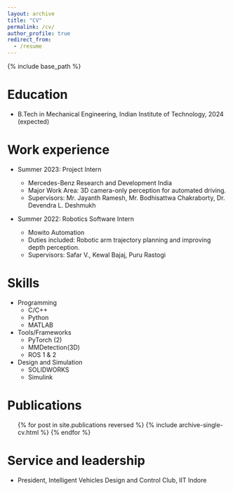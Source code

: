 ```yaml
---
layout: archive
title: "CV"
permalink: /cv/
author_profile: true
redirect_from:
  - /resume
---
```


{% include base_path %}

Education
======
* B.Tech in Mechanical Engineering, Indian Institute of Technology, 2024 (expected)

Work experience
======
* Summer 2023: Project Intern
  * Mercedes-Benz Research and Development India
  * Major Work Area: 3D camera-only perception for automated driving.
  * Supervisors: Mr. Jayanth Ramesh, Mr. Bodhisattwa Chakraborty, Dr. Devendra L. Deshmukh

* Summer 2022: Robotics Software Intern
  * Mowito Automation
  * Duties included: Robotic arm trajectory planning and improving depth perception.
  * Supervisors: Safar V., Kewal Bajaj, Puru Rastogi
  
Skills
======
* Programming
  * C/C++
  * Python
  * MATLAB
* Tools/Frameworks
  * PyTorch (2)
  * MMDetection(3D)
  * ROS 1 & 2
* Design and Simulation
  * SOLIDWORKS
  * Simulink

Publications
======
  <ul>{% for post in site.publications reversed %}
    {% include archive-single-cv.html %}
  {% endfor %}</ul>
  
Service and leadership
======
* President, Intelligent Vehicles Design and Control Club, IIT Indore